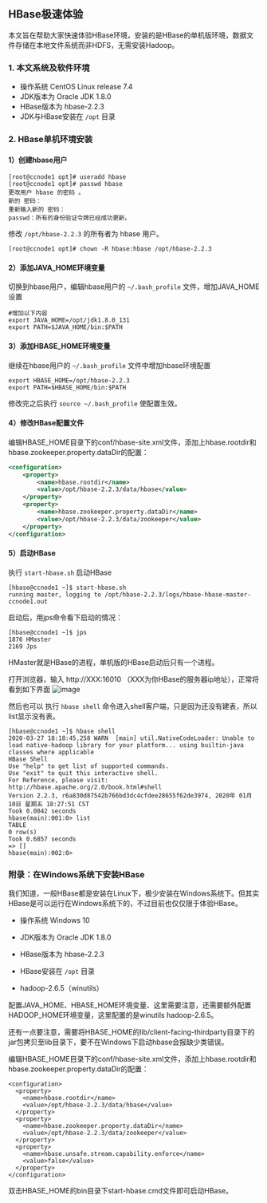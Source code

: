 ## HBase极速体验
本文旨在帮助大家快速体验HBase环境，安装的是HBase的单机版环境，数据文件存储在本地文件系统而非HDFS，无需安装Hadoop。
### 1. 本文系统及软件环境
- 操作系统 CentOS Linux release 7.4
- JDK版本为 Oracle JDK 1.8.0
- HBase版本为 hbase-2.2.3
- JDK与HBase安装在 `/opt` 目录

### 2. HBase单机环境安装

#### 1）创建hbase用户
```
[root@ccnode1 opt]# useradd hbase
[root@ccnode1 opt]# passwd hbase
更改用户 hbase 的密码 。
新的 密码：
重新输入新的 密码：
passwd：所有的身份验证令牌已经成功更新。

```

修改 `/opt/hbase-2.2.3` 的所有者为 hbase 用户。

```
[root@ccnode1 opt]# chown -R hbase:hbase /opt/hbase-2.2.3
```

#### 2）添加JAVA_HOME环境变量
切换到hbase用户，编辑hbase用户的 `~/.bash_profile` 文件，增加JAVA_HOME设置
```
#增加以下内容
export JAVA_HOME=/opt/jdk1.8.0_131
export PATH=$JAVA_HOME/bin:$PATH

```

#### 3）添加HBASE_HOME环境变量
继续在hbase用户的 `~/.bash_profile` 文件中增加hbase环境配置
```
export HBASE_HOME=/opt/hbase-2.2.3
export PATH=$HBASE_HOME/bin:$PATH

```
修改完之后执行 `source ~/.bash_profile` 使配置生效。

#### 4）修改HBase配置文件

编辑HBASE_HOME目录下的conf/hbase-site.xml文件，添加上hbase.rootdir和hbase.zookeeper.property.dataDir的配置：
```xml
<configuration>
	<property>
		<name>hbase.rootdir</name>
		<value>/opt/hbase-2.2.3/data/hbase</value>
	</property>
	<property>
		<name>hbase.zookeeper.property.dataDir</name>
		<value>/opt/hbase-2.2.3/data/zookeeper</value>
	</property>
</configuration>

```

#### 5）启动HBase

执行 `start-hbase.sh` 启动HBase
```
[hbase@ccnode1 ~]$ start-hbase.sh 
running master, logging to /opt/hbase-2.2.3/logs/hbase-hbase-master-ccnode1.out

```
启动后，用jps命令看下启动的情况：

```
[hbase@ccnode1 ~]$ jps
1876 HMaster
2169 Jps

```
HMaster就是HBase的进程，单机版的HBase启动后只有一个进程。

打开浏览器，输入 http://XXX:16010 （XXX为你HBase的服务器ip地址），正常将看到如下界面
![image](https://netchick.github.io/hbase/hbase.png)

然后也可以 执行 `hbase shell` 命令进入shell客户端，只是因为还没有建表，所以list显示没有表。
```
[hbase@ccnode1 ~]$ hbase shell
2020-03-27 18:18:45,258 WARN  [main] util.NativeCodeLoader: Unable to load native-hadoop library for your platform... using builtin-java classes where applicable
HBase Shell
Use "help" to get list of supported commands.
Use "exit" to quit this interactive shell.
For Reference, please visit: http://hbase.apache.org/2.0/book.html#shell
Version 2.2.3, r6a830d87542b766bd3dc4cfdee28655f62de3974, 2020年 01月 10日 星期五 18:27:51 CST
Took 0.0042 seconds                                                                                                                                                                
hbase(main):001:0> list
TABLE                                                                                                                                                                              
0 row(s)
Took 0.6857 seconds                                                                                                                                                                
=> []
hbase(main):002:0> 

```

### 附录：在Windows系统下安装HBase
我们知道，一般HBase都是安装在Linux下，极少安装在Windows系统下。但其实HBase是可以运行在Windows系统下的，不过目前也仅仅限于体验HBase。

- 操作系统 Windows 10

- JDK版本为 Oracle JDK 1.8.0

- HBase版本为 hbase-2.2.3

- HBase安装在 `/opt` 目录

- hadoop-2.6.5（winutils）

配置JAVA_HOME、HBASE_HOME环境变量、这里需要注意，还需要额外配置HADOOP_HOME环境变量，这里配置的是winutils hadoop-2.6.5。

还有一点要注意，需要将HBASE_HOME的lib/client-facing-thirdparty目录下的jar包拷贝至lib目录下，要不在Windows下启动hbase会报缺少类错误。

编辑HBASE_HOME目录下的conf/hbase-site.xml文件，添加上hbase.rootdir和hbase.zookeeper.property.dataDir的配置：

```
<configuration>
  <property>
    <name>hbase.rootdir</name>
    <value>/opt/hbase-2.2.3/data/hbase</value>
  </property>
  <property>
    <name>hbase.zookeeper.property.dataDir</name>
    <value>/opt/hbase-2.2.3/data/zookeeper</value>
  </property>
  <property>
    <name>hbase.unsafe.stream.capability.enforce</name>
    <value>false</value>
  </property>
</configuration>
```

双击HBASE_HOME的bin目录下start-hbase.cmd文件即可启动HBase。